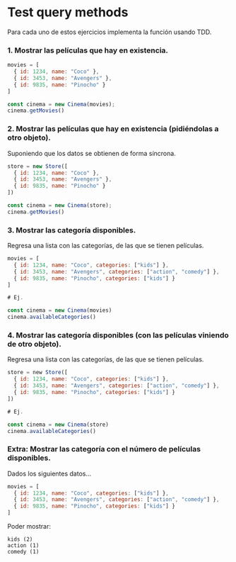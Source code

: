 # Test query methods

Para cada uno de estos ejercicios implementa la función usando TDD.

### 1. Mostrar las películas que hay en existencia.

```js
movies = [
  { id: 1234, name: "Coco" },
  { id: 3453, name: "Avengers" },
  { id: 9835, name: "Pinocho" }
]

const cinema = new Cinema(movies);
cinema.getMovies()
```

### 2. Mostrar las películas que hay en existencia (pidiéndolas a otro objeto).

Suponiendo que los datos se obtienen de forma síncrona.

```js
store = new Store([
  { id: 1234, name: "Coco" },
  { id: 3453, name: "Avengers" },
  { id: 9835, name: "Pinocho" }
])

const cinema = new Cinema(store);
cinema.getMovies()
```

### 3. Mostrar las categoría disponibles.

Regresa una lista con las categorías, de las que se tienen películas.

```js
movies = [
  { id: 1234, name: "Coco", categories: ["kids"] },
  { id: 3453, name: "Avengers", categories: ["action", "comedy"] },
  { id: 9835, name: "Pinocho", categories: ["kids"] }
]

# Ej.

const cinema = new Cinema(movies)
cinema.availableCategories()
```

### 4. Mostrar las categoría disponibles (con las películas viniendo de otro objeto).

Regresa una lista con las categorías, de las que se tienen películas.

```js
store = new Store([
  { id: 1234, name: "Coco", categories: ["kids"] },
  { id: 3453, name: "Avengers", categories: ["action", "comedy"] },
  { id: 9835, name: "Pinocho", categories: ["kids"] }
])

# Ej.

const cinema = new Cinema(store)
cinema.availableCategories()
```

### Extra: Mostrar las categoría con el número de películas disponibles.

Dados los siguientes datos...

```js
movies = [
  { id: 1234, name: "Coco", categories: ["kids"] },
  { id: 3453, name: "Avengers", categories: ["action", "comedy"] },
  { id: 9835, name: "Pinocho", categories: ["kids"] }
]
```

Poder mostrar:

```
kids (2)
action (1)
comedy (1)
```
